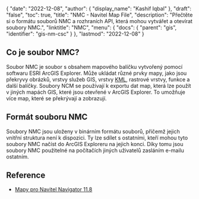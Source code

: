 {
  "date": "2022-12-08",
  "author": {
    "display_name": "Kashif Iqbal"
},
  "draft": "false",
  "toc": true,
  "title": "NMC - Navitel Map File",
  "description": "Přečtěte si o formátu souborů NMC a rozhraních API, která mohou vytvářet a otevírat soubory NMC.",
  "linktitle": "NMC",
  "menu": {
    "docs": {
      "parent": "gis",
      "identifier": "gis-nm-csc"
}
},
  "lastmod": "2022-12-08"
}

## Co je soubor NMC?

Soubor NMC je soubor s obsahem mapového balíčku vytvořený pomocí softwaru ESRI ArcGIS Explorer. Může ukládat různé prvky mapy, jako jsou překryvy obrázků, vrstvy služeb GIS, vrstvy [KML](/gis/kml/), rastrové vrstvy, funkce a další balíčky. Soubory NCM se používají k exportu dat map, která lze použít v jiných mapách GIS, které jsou otevřené v ArcGIS Explorer. To umožňuje více map, které se překrývají a zobrazují.

## Formát souboru NMC

Soubory NMC jsou uloženy v binárním formátu souborů, přičemž jejich vnitřní struktura není k dispozici. Ty lze sdílet s ostatními, kteří mohou tyto soubory NMC načíst do ArcGIS Exploreru na jejich konci. Díky tomu jsou soubory NMC použitelné na počítačích jiných uživatelů zasláním e-mailu ostatním.

## Reference

* [Mapy pro Navitel Navigator 11.8](https://www.navitel.cz/cs/stažení/demo)


